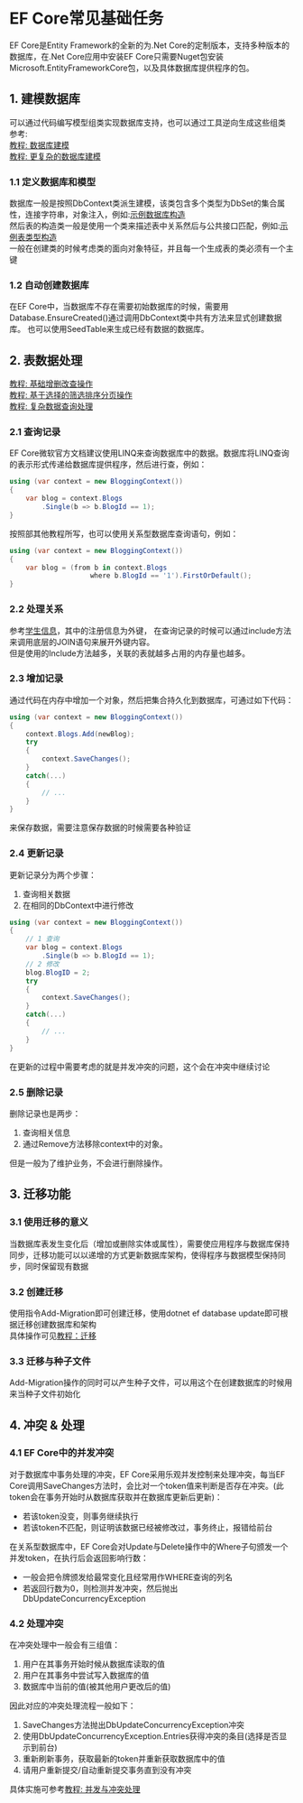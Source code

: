 ﻿# EF Core常见基础任务
EF Core是Entity Framework的全新的为.Net Core的定制版本，支持多种版本的数据库，在.Net Core应用中安装EF Core只需要Nuget包安装Microsoft.EntityFrameworkCore包，以及具体数据库提供程序的包。
## 1. 建模数据库
可以通过代码编写模型组类实现数据库支持，也可以通过工具逆向生成这些组类    
参考:    
[教程: 数据库建模](../ContosoUniversity_1)     
[教程: 更复杂的数据库建模](../ContosoUniversity_5)      

### 1.1 定义数据库和模型
数据库一般是按照DbContext类派生建模，该类包含多个类型为DbSet<T>的集合属性，连接字符串，对象注入，例如:[示例数据库构造](../ContosoUniversity_1/Data/SchoolContext.cs)     
然后表的构造类一般是使用一个类来描述表中关系然后与公共接口匹配，例如:[示例表类型构造](../ContosoUniversity_1/Models/Student.cs)    
一般在创建类的时候考虑类的面向对象特征，并且每一个生成表的类必须有一个主键

### 1.2 自动创建数据库
在EF Core中，当数据库不存在需要初始数据库的时候，需要用Database.EnsureCreated()通过调用DbContext类中共有方法来显式创建数据库。
也可以使用SeedTable来生成已经有数据的数据库。

## 2. 表数据处理
[教程: 基础增删改查操作](../ContosoUniversity_2)     
[教程: 基于选择的筛选排序分页操作](../ContosoUniversity_3)     
[教程: 复杂数据查询处理](../ContosoUniversity_5)     
### 2.1 查询记录
EF Core微软官方文档建议使用LINQ来查询数据库中的数据。数据库将LINQ查询的表示形式传递给数据库提供程序，然后进行查，例如：    
```c#
using (var context = new BloggingContext())
{
    var blog = context.Blogs
        .Single(b => b.BlogId == 1);
}
```
按照部其他教程所写，也可以使用关系型数据库查询语句，例如：
```c#
using (var context = new BloggingContext())
{
    var blog = (from b in context.Blogs
                    where b.BlogId == '1').FirstOrDefault();
}
```

### 2.2 处理关系
参考[学生信息](../ContosoUniversity_2/Models/Student.cs)，其中的注册信息为外键，
在查询记录的时候可以通过include方法来调用底层的JOIN语句来展开外键内容。   
但是使用的Include方法越多，关联的表就越多占用的内存量也越多。

### 2.3 增加记录
通过代码在内存中增加一个对象，然后把集合持久化到数据库，可通过如下代码：
```c#
using (var context = new BloggingContext())
{
    context.Blogs.Add(newBlog);
    try
    {
        context.SaveChanges();
    }
    catch(...)
    {
        // ...
    }
}
```
来保存数据，需要注意保存数据的时候需要各种验证

### 2.4 更新记录
更新记录分为两个步骤：
1. 查询相关数据
2. 在相同的DbContext中进行修改
```c#
using (var context = new BloggingContext())
{
    // 1 查询
    var blog = context.Blogs
        .Single(b => b.BlogId == 1);
    // 2 修改
    blog.BlogID = 2;
    try
    {
        context.SaveChanges();
    }
    catch(...)
    {
        // ...
    }
}
```
在更新的过程中需要考虑的就是并发冲突的问题，这个会在冲突中继续讨论

### 2.5 删除记录
删除记录也是两步：
1. 查询相关信息
2. 通过Remove方法移除context中的对象。     

但是一般为了维护业务，不会进行删除操作。
   
## 3. 迁移功能
### 3.1 使用迁移的意义
当数据库表发生变化后（增加或删除实体或属性），需要使应用程序与数据库保持同步，迁移功能可以以递增的方式更新数据库架构，使得程序与数据模型保持同步，同时保留现有数据

### 3.2 创建迁移
使用指令Add-Migration即可创建迁移，使用dotnet ef database update即可根据迁移创建数据库和架构    
具体操作可见[教程：迁移](../ContosoUniversity_4)

### 3.3 迁移与种子文件
Add-Migration操作的同时可以产生种子文件，可以用这个在创建数据库的时候用来当种子文件初始化

## 4. 冲突 & 处理
### 4.1 EF Core中的并发冲突
对于数据库中事务处理的冲突，EF Core采用乐观并发控制来处理冲突，每当EF Core调用SaveChanges方法时，会比对一个token值来判断是否存在冲突。(此token会在事务开始时从数据库获取并在数据库更新后更新)：    
- 若该token没变，则事务继续执行
- 若该token不匹配，则证明该数据已经被修改过，事务终止，报错给前台    

在关系型数据库中，EF Core会对Update与Delete操作中的Where子句颁发一个并发token，在执行后会返回影响行数：    
- 一般会把令牌颁发给最常变化且经常用作WHERE查询的列名
- 若返回行数为0，则检测并发冲突，然后抛出DbUpdateConcurrencyException     

### 4.2 处理冲突 
在冲突处理中一般会有三组值：
1. 用户在其事务开始时候从数据库读取的值
2. 用户在其事务中尝试写入数据库的值
3. 数据库中当前的值(被其他用户更改后的值)    

因此对应的冲突处理流程一般如下：
1. SaveChanges方法抛出DbUpdateConcurrencyException冲突
2. 使用DbUpdateConcurrencyException.Entries获得冲突的条目(选择是否显示到前台)
3. 重新刷新事务，获取最新的token并重新获取数据库中的值
4. 请用户重新提交/自动重新提交事务直到没有冲突    

具体实施可参考[教程: 并发与冲突处理](../ContosoUniversity_6)
